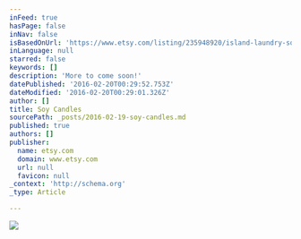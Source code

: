 ```yaml
---
inFeed: true
hasPage: false
inNav: false
isBasedOnUrl: 'https://www.etsy.com/listing/235948920/island-laundry-soy-candle?ref=shop_home_active_8'
inLanguage: null
starred: false
keywords: []
description: 'More to come soon!'
datePublished: '2016-02-20T00:29:52.753Z'
dateModified: '2016-02-20T00:29:01.326Z'
author: []
title: Soy Candles
sourcePath: _posts/2016-02-19-soy-candles.md
published: true
authors: []
publisher:
  name: etsy.com
  domain: www.etsy.com
  url: null
  favicon: null
_context: 'http://schema.org'
_type: Article

---
```

![](https://img1.etsystatic.com/063/0/10264507/il_570xN.782414469_2n46.jpg)